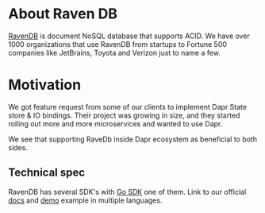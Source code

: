 # About Raven DB

[RavenDB](https://ravendb.net/about) is document NoSQL database that supports ACID.
We have over 1000 organizations that use RavenDB from startups to Fortune 500 companies like JetBrains,
Toyota and Verizon just to name a few.

# Motivation

We got feature request from some of our clients to implement Dapr State store & IO bindings.
Their project was growing in size, and they started rolling out more and more microservices and wanted to use Dapr.

We see that supporting RaveDb inside Dapr ecosystem as beneficial to both sides.

## Technical spec

RavenDB has several SDK's with [Go SDK](https://github.com/ravendb/ravendb-go-client) one of them.
Link to our official [docs](https://ravendb.net/docs/article-page/6.0/csharp) and [demo](https://demo.ravendb.net/) example in multiple languages.
